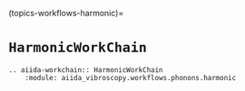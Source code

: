 (topics-workflows-harmonic)=

# `HarmonicWorkChain`

```{eval-rst}
.. aiida-workchain:: HarmonicWorkChain
    :module: aiida_vibroscopy.workflows.phonons.harmonic
```
